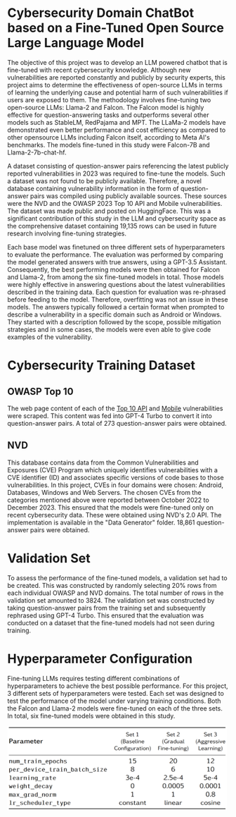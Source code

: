 # Cybersecurity Domain ChatBot based on a Fine-Tuned Open Source Large Language Model

The objective of this project was to develop an LLM powered chatbot that is fine-tuned with recent cybersecurity knowledge. Although new vulnerabilities are reported constantly and publicly by security experts, this project aims to determine the effectiveness of open-source LLMs in terms of learning the underlying cause and potential harm of such vulnerabilities if users are exposed to them. The methodology involves fine-tuning two open-source LLMs: Llama-2 and Falcon. The Falcon model is highly effective for question-answering tasks and outperforms several other models such as StableLM, RedPajama and MPT. The LLaMa-2 models have demonstrated even better performance and cost efficiency as compared to other opensource LLMs including Falcon itself, according to Meta AI's benchmarks. The models fine-tuned in this study were Falcon-7B and Llama-2-7b-chat-hf.

A dataset consisting of question-answer pairs referencing the latest publicly reported vulnerabilities in 2023 was required to fine-tune the models. Such a dataset was not found to be publicly available. Therefore, a novel database containing vulnerability information in the form of question-answer pairs was compiled using publicly available sources. These sources were the NVD and the OWASP 2023 Top 10 API and Mobile vulnerabilities. The dataset was made public and posted on HuggingFace. This was a significant contribution of this study in the LLM and cybersecurity space as the comprehensive dataset containing 19,135 rows can be used in future research involving fine-tuning strategies.

Each base model was finetuned on three different sets of hyperparameters to evaluate the performance. The evaluation was performed by comparing the model generated answers with true answers, using a GPT-3.5 Assistant. Consequently, the best performing models were then obtained for Falcon and Llama-2, from among the six fine-tuned models in total. Those models were highly effective in answering questions about the latest vulnerabilities described in the training data. Each question for evaluation was re-phrased before feeding to the model. Therefore, overfitting was not an issue in these models. The answers typically followed a certain format when prompted to describe a vulnerability in a specific domain such as Android or Windows. They started with a description followed by the scope, possible mitigation strategies and in some cases, the models were even able to give code examples of the vulnerability.

# Cybersecurity Training Dataset

## OWASP Top 10
The web page content of each of the [Top 10 API](https://owasp.org/API-Security/editions/2023/en/0x11-t10/) and [Mobile](https://owasp.org/www-project-mobile-top-10/2023-risks/) vulnerabilities were scraped. This content was fed into GPT-4 Turbo to convert it into question-answer pairs. A total of 273 question-answer pairs were obtained.

## NVD
This database contains data from the Common Vulnerabilities and Exposures (CVE) Program which uniquely identifies vulnerabilities with a CVE identifier (ID) and associates specific versions of code bases to those vulnerabilities. In this project, CVEs in four domains were chosen: Android, Databases, Windows and Web Servers. The chosen CVEs from the categories mentioned above were reported between October 2022 to December 2023. This ensured that the models were fine-tuned only on recent cybersecurity data. These were obtained using NVD's 2.0 API. The implementation is available in the "Data Generator" folder. 18,861 question-answer pairs were obtained.

# Validation Set
To assess the performance of the fine-tuned models, a validation set had to be created. This was constructed by randomly selecting 20% rows from each individual OWASP and NVD domains. The total number of rows in the validation set amounted to 3824. The validation set was constructed by taking question-answer pairs from the training set and subsequently rephrased using GPT-4 Turbo. This ensured that the evaluation was conducted on a dataset that the fine-tuned models had not seen during training.

# Hyperparameter Configuration
Fine-tuning LLMs requires testing different combinations of hyperparameters to achieve the best possible performance. For this project, 3 different sets of hyperparameters were tested. Each set was designed to test the performance of the model under varying training conditions. Both the Falcon and Llama-2 models were fine-tuned on each of the three sets. In total, six fine-tuned models were obtained in this study.

<img src="Images/hyperparameters.png" width="500" height="auto">


